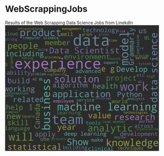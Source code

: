 # WebScrappingJobs
Results of the Web Scrapping Data Science Jobs from LinekdIn
![Alt text](/Untitled.png "Word Cloud Result")